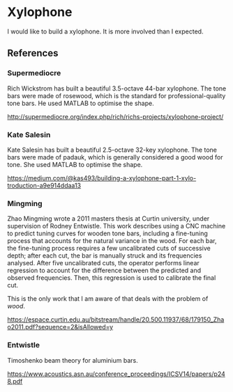 # Xylophone

I would like to build a xylophone. It is more involved than I expected.

## References

### Supermediocre
Rich Wickstrom has built a beautiful 3.5-octave 44-bar xylophone.
The tone bars were made of rosewood, which is the standard for professional-quality tone bars.
He used MATLAB to optimise the shape.

http://supermediocre.org/index.php/rich/richs-projects/xylophone-project/

### Kate Salesin
Kate Salesin has built a beautiful 2.5-octave 32-key xylophone.
The tone bars were made of padauk, which is generally considered a good wood for tone.
She used MATLAB to optimise the shape.

https://medium.com/@kas493/building-a-xylophone-part-1-xylo-troduction-a9e914ddaa13

### Mingming
Zhao Mingming wrote a 2011 masters thesis at Curtin university, under supervision of Rodney Entwistle.
This work describes using a CNC machine to predict tuning curves for wooden tone bars, including a fine-tuning process that accounts for the natural variance in the wood.
For each bar, the fine-tuning process requires a few uncalibrated cuts of successive depth; after each cut, the bar is manually struck and its frequencies analysed.
After five uncalibrated cuts, the operator performs linear regression to account for the difference between the predicted and observed frequencies.
Then, this regression is used to calibrate the final cut.

This is the only work that I am aware of that deals with the problem of *wood*.

https://espace.curtin.edu.au/bitstream/handle/20.500.11937/68/179150_Zhao2011.pdf?sequence=2&isAllowed=y

### Entwistle 
Timoshenko beam theory for aluminium bars.

https://www.acoustics.asn.au/conference_proceedings/ICSV14/papers/p248.pdf